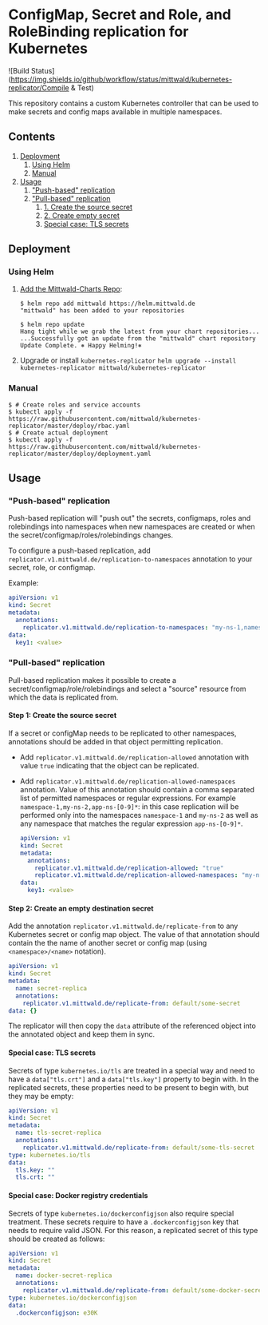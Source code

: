 # ConfigMap, Secret and Role, and RoleBinding replication for Kubernetes

![Build Status](https://img.shields.io/github/workflow/status/mittwald/kubernetes-replicator/Compile & Test)

This repository contains a custom Kubernetes controller that can be used to make
secrets and config maps available in multiple namespaces.

## Contents

1. [Deployment](#deployment)
    1. [Using Helm](#using-helm)
    1. [Manual](#manual)
1. [Usage](#usage)
    1. ["Push-based" replication](#push-based-replication)
    1. ["Pull-based" replication](#pull-based-replication)
        1. [1. Create the source secret](#step-1-create-the-source-secret)
        1. [2. Create empty secret](#step-2-create-an-empty-destination-secret)
        1. [Special case: TLS secrets](#special-case-tls-secrets)

## Deployment

### Using Helm

1. [Add the Mittwald-Charts Repo](https://github.com/mittwald/helm-charts/blob/master/README.md#usage):
    ```shellsession
    $ helm repo add mittwald https://helm.mittwald.de
    "mittwald" has been added to your repositories

    $ helm repo update
    Hang tight while we grab the latest from your chart repositories...
    ...Successfully got an update from the "mittwald" chart repository
    Update Complete. ⎈ Happy Helming!⎈
    ```

2. Upgrade or install `kubernetes-replicator`
    `helm upgrade --install kubernetes-replicator mittwald/kubernetes-replicator`

### Manual

```shellsession
$ # Create roles and service accounts
$ kubectl apply -f https://raw.githubusercontent.com/mittwald/kubernetes-replicator/master/deploy/rbac.yaml
$ # Create actual deployment
$ kubectl apply -f https://raw.githubusercontent.com/mittwald/kubernetes-replicator/master/deploy/deployment.yaml
```

## Usage

### "Push-based" replication

Push-based replication will "push out" the secrets, configmaps, roles and rolebindings into namespaces when new 
namespaces are created or when the secret/configmap/roles/rolebindings changes.

To configure a push-based replication, add `replicator.v1.mittwald.de/replication-to-namespaces` annotation to your
secret, role, or configmap.

Example:
```yaml
apiVersion: v1
kind: Secret
metadata:
  annotations:
    replicator.v1.mittwald.de/replication-to-namespaces: "my-ns-1,namespace-[0-9]*"
data:
  key1: <value>
```

### "Pull-based" replication

Pull-based replication makes it possible to create a secret/configmap/role/rolebindings and select a "source" resource 
from which the data is replicated from.

#### Step 1: Create the source secret

If a secret or configMap needs to be replicated to other namespaces, annotations should be added in that object 
permitting replication.
 
  - Add `replicator.v1.mittwald.de/replication-allowed` annotation with value `true` indicating that the object can be 
    replicated.
  - Add `replicator.v1.mittwald.de/replication-allowed-namespaces` annotation. Value of this annotation should contain 
    a comma separated list of permitted namespaces or regular expressions. For example `namespace-1,my-ns-2,app-ns-[0-9]*`: 
    in this case replication will be performed only into the namespaces `namespace-1` and `my-ns-2` as well as any 
    namespace that matches the regular expression `app-ns-[0-9]*`.

    ```yaml
    apiVersion: v1
    kind: Secret
    metadata:
      annotations:
        replicator.v1.mittwald.de/replication-allowed: "true"
        replicator.v1.mittwald.de/replication-allowed-namespaces: "my-ns-1,namespace-[0-9]*"
    data:
      key1: <value>
    ```

#### Step 2: Create an empty destination secret

Add the annotation `replicator.v1.mittwald.de/replicate-from` to any Kubernetes secret or config map object. The value 
of that annotation should contain the the name of another secret or config map (using `<namespace>/<name>` notation).

```yaml
apiVersion: v1
kind: Secret
metadata:
  name: secret-replica
  annotations:
    replicator.v1.mittwald.de/replicate-from: default/some-secret
data: {}
```

The replicator will then copy the `data` attribute of the referenced object into the annotated object and keep them in 
sync.   

#### Special case: TLS secrets

Secrets of type `kubernetes.io/tls` are treated in a special way and need to have a `data["tls.crt"]` and a 
`data["tls.key"]` property to begin with. In the replicated secrets, these properties need to be present to begin with, 
but they may be empty:

```yaml
apiVersion: v1
kind: Secret
metadata:
  name: tls-secret-replica
  annotations:
    replicator.v1.mittwald.de/replicate-from: default/some-tls-secret
type: kubernetes.io/tls
data:
  tls.key: ""
  tls.crt: ""
```

#### Special case: Docker registry credentials

Secrets of type `kubernetes.io/dockerconfigjson` also require special treatment. These secrets require to have a 
`.dockerconfigjson` key that needs to require valid JSON. For this reason, a replicated secret of this type should be 
created as follows:

```yaml
apiVersion: v1
kind: Secret
metadata:
  name: docker-secret-replica
  annotations:
    replicator.v1.mittwald.de/replicate-from: default/some-docker-secret
type: kubernetes.io/dockerconfigjson
data:
  .dockerconfigjson: e30K
```